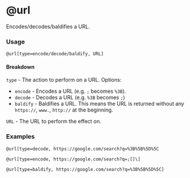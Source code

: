 # @url

Encodes/decodes/baldifies a URL.

### Usage

```text
@url[type=encode/decode/baldify, URL]
```

#### Breakdown

`type` - The action to perform on a URL. Options:

* `encode` - Encodes a URL \(e.g. `;` becomes `%3B`\).
* `decode` - Decodes a URL \(e.g. `%3B` becomes `;`\)
* `baldify` - Baldifies a URL. This means the URL is returned without any `https://`, `www.`, `http://` at the beginning.

`URL` - The URL to perform the effect on.

### Examples

```text
@url[type=decode, https://google.com/search?q=%3B%5B%5D%5C
```

```text
@url[type=encode, https://google.com/search?q=;[]\]
```

```diff
@url[type=baldify, https://google.com/search?q=%3B%5B%5D%5C]
```

